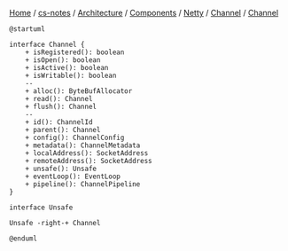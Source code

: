 [Home](https://mengxianbin.github.io) /
[cs-notes](https://mengxianbin.github.io/cs-notes/site) /
[Architecture](https://mengxianbin.github.io/cs-notes/site/Architecture) /
[Components](https://mengxianbin.github.io/cs-notes/site/Architecture/Components) /
[Netty](https://mengxianbin.github.io/cs-notes/site/Architecture/Components/Netty) /
[Channel](https://mengxianbin.github.io/cs-notes/site/Architecture/Components/Netty/Channel) /
[Channel](https://mengxianbin.github.io/cs-notes/site/Architecture/Components/Netty/Channel/Channel)

```puml
@startuml

interface Channel {
    + isRegistered(): boolean
    + isOpen(): boolean
    + isActive(): boolean
    + isWritable(): boolean
    --
    + alloc(): ByteBufAllocator
    + read(): Channel
    + flush(): Channel
    --
    + id(): ChannelId
    + parent(): Channel
    + config(): ChannelConfig
    + metadata(): ChannelMetadata
    + localAddress(): SocketAddress
    + remoteAddress(): SocketAddress
    + unsafe(): Unsafe
    + eventLoop(): EventLoop
    + pipeline(): ChannelPipeline
}

interface Unsafe

Unsafe -right-+ Channel

@enduml
```
